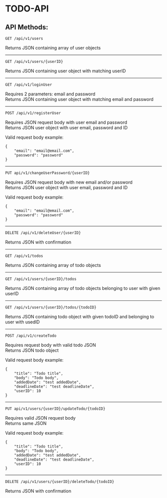 # TODO-API

## API Methods:

    GET /api/v1/users  
Returns JSON containing array of user objects 

---
    GET /api/v1/users/{userID}
Returns JSON containing user object with matching userID

---
    GET /api/v1/loginUser
Requires 2 parameters: email and password  
Returns JSON containing user object with matching email and password

---
    POST /api/v1/registerUser
Requires JSON request body with user email and password  
Returns JSON user object with user email, password and ID  

Valid request body example:


```
{
    "email": "email@email.com",
    "password": "password"
}
```

---
    PUT api/v1/changeUserPassword/{userID}
Requires JSON request body with new email and/or password  
Returns JSON user object with user email, password and ID

Valid request body example:


```
{
    "email": "email@email.com",
    "password": "password"
}
```

---
    DELETE /api/v1/deleteUser/{userID}
Returns JSON with confirmation

---
    GET /api/v1/todos
Returns JSON containing array of todo objects

--- 
    GET /api/v1/users/{userID}/todos
Returns JSON containing array of todo objects belonging to user with given userID

---
    GET /api/v1/users/{userID}/todos/{todoID}
Returns JSON containing todo object with given todoID and belonging to user with usedID

---
    POST /api/v1/createTodo
Requires request body with valid todo JSON  
Returns JSON todo object

Valid request body example:

```
{
    "title": "Todo title",
    "body": "Todo body",
    "addedDate": "test addedDate",
    "deadlineDate": "test deadlineDate",
    "userID": 10
}
```
---
    PUT api/v1/users/{userID}/updateTodo/{todoID}
Requires valid JSON request body  
Returns same JSON

Valid request body example:

```
{
    "title": "Todo title",
    "body": "Todo body",
    "addedDate": "test addedDate",
    "deadlineDate": "test deadlineDate",
    "userID": 10
}
```
---
    DELETE /api/v1/users/{userID}/deleteTodo/{todoID}
Returns JSON with confirmation
